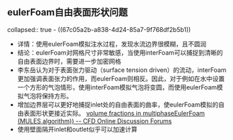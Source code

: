 ## eulerFoam自由表面形状问题
collapsed:: true
	- ((67c05a2b-a838-4d24-85a7-9f768df2b5b1))
- 详情：使用eulerFoam模拟注水过程，发现水流边界很模糊，且不圆润
- 结论：eulerFoam对网格尺寸非常敏感，当使用interFoam可以捕捉到清晰的自由表面边界时，需要进一步加密网格
- 李东岳认为对于表面张力驱动（surface tension driven）的流动，interFoam更加强调表面张力的作用，而eulerFoam则相反。因此，对于例如在水中设置一个方形的气泡情形，使用interFoam模拟气泡将变圆，而使用eulerFoam模拟气泡将保持方形。
- 增加边界层可以更好地捕捉inlet处的自由表面的曲率，使eulerFoam模拟的自由表面形状更接近实际。 [volume fractions in multiphaseEulerFoam (MULES algorithm)) -- CFD Online Discussion Forums](https://www.cfd-online.com/Forums/openfoam-solving/156780-volume-fractions-multiphaseeulerfoam-mules-algorithm.html)
- 使用壁面隔开inlet和outlet似乎可以加速计算
